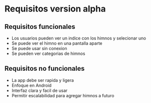 # Requisitos version alpha

## Requisitos funcionales

- Los usuarios pueden ver un indice con los himnos y selecionar uno
- Se puede ver el himno en una pantalla aparte
- Se puede usar sin conexion
- Se pueden ver categorias de himnos

## Requisitos no funcionales

- La app debe ser rapida y ligera
- Enfoque en Android
- Interfaz clara y facil de usar
- Permitir escalabilidad para agregar himnos a futuro